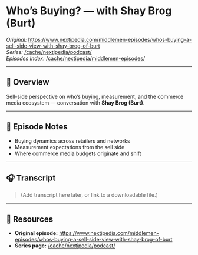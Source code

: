 <!-- Source: https://www.nextipedia.com/middlemen-episodes/whos-buying-a-sell-side-view-with-shay-brog-of-burt -->
<!-- Cached on: October 2, 2025 -->

# Who’s Buying? — with Shay Brog (Burt)

*Original:* https://www.nextipedia.com/middlemen-episodes/whos-buying-a-sell-side-view-with-shay-brog-of-burt  
*Series:* [/cache/nextipedia/podcast/](/cache/nextipedia/podcast/)  
*Episodes Index:* [/cache/nextipedia/middlemen-episodes/](/cache/nextipedia/middlemen-episodes/)

---

## 📑 Overview
Sell-side perspective on who’s buying, measurement, and the commerce media ecosystem — conversation with **Shay Brog (Burt)**.

---

## 📝 Episode Notes
- Buying dynamics across retailers and networks  
- Measurement expectations from the sell side  
- Where commerce media budgets originate and shift  

---

## 🎧 Transcript
> (Add transcript here later, or link to a downloadable file.)

---

## 🔗 Resources
- **Original episode:** https://www.nextipedia.com/middlemen-episodes/whos-buying-a-sell-side-view-with-shay-brog-of-burt
- **Series page:** [/cache/nextipedia/podcast/](/cache/nextipedia/podcast/)
